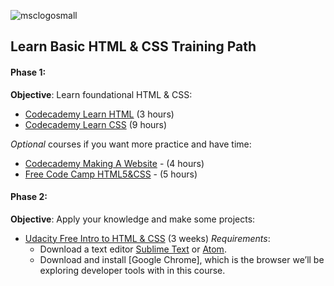 ![msclogosmall](https://user-images.githubusercontent.com/10580157/30502470-34ccaf88-9a1b-11e7-9b97-836f4ac2e8a6.png)


##  Learn Basic HTML & CSS Training Path
#### __Phase 1__: 
__Objective__: Learn foundational HTML & CSS:
* [Codecademy Learn HTML]  (3 hours)
* [Codecademy Learn CSS] (9 hours)
    
_Optional_ courses if you want more practice and have time: 
* [Codecademy Making A Website] - (4 hours)
* [Free Code Camp HTML5&CSS] - (5 hours)

#### __Phase 2__:
__Objective__: Apply your knowledge and make some projects:
* [Udacity Free Intro to HTML & CSS] (3 weeks)
_Requirements_:
    * Download a text editor [Sublime Text] or [Atom].
    * Download and install [Google Chrome], which is the browser we’ll be exploring developer tools with in this course.
    
    
[Codecademy Learn HTML]: <https://www.codecademy.com/learn/learn-html>
[Codecademy Learn CSS]: <https://www.codecademy.com/learn/learn-css>
[Codecademy Making A Website]: <https://www.codecademy.com/learn/make-a-website>
[Free Code Camp HTML5&CSS]: <https://www.freecodecamp.org/challenges/say-hello-to-html-elements>

[Udacity Free Intro to HTML & CSS]: <https://www.udacity.com/course/intro-to-html-and-css--ud304>
[Sublime Text]: <http://www.sublimetext.com/>
[Atom]: <https://atom.io/>
